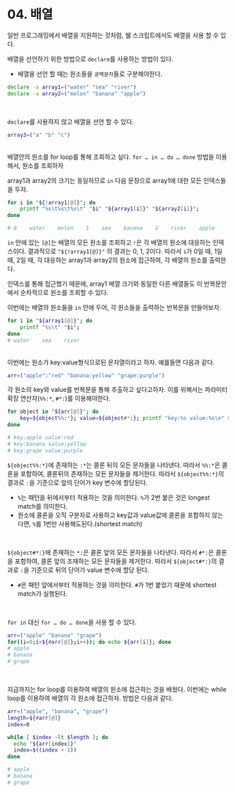 # 04. 배열

일반 프로그래밍에서 배열을 지원하는 것처럼, 쉘 스크립트에서도 배열을 사용 할 수 있다.

배열을 선언하기 위한 방법으로 `declare`를 사용하는 방법이 있다.

- 배열을 선언 할 때는 원소들을 `공백문자`들로 구분해야한다.

```bash
declare -a array1=("water" "sea" "river")
declare -a array2=("melon" "banana" "apple")
```

<br/>

`declare`를 사용하지 않고 배열을 선언 할 수 있다.

```bash
array3=("a" "b" "c")
```

<br/>배열안의 원소를 for loop를 통해 조회하고 싶다. `for … in … do … done` 방법을 이용해서, 원소를 조회하자

array1과 array2의 크기는 동일하므로 `in` 다음 문장으로 array1에 대한 모든 인덱스들을 두자.

```bash
for i in "${!array1[@]}"; do 
    printf "%s\t%s\t%s\t" "$i" "${array1[i]}" "${array2[i]}";
done

# 0    water    melon    1    sea    banana    2    river    apple
```

`in` 안에 있는 `[@]`는 배열의 모든 원소를 조회하고 `!`은 각 배열의 원소에 대응하는 인덱스이다. 결과적으로 `"${!array1[@]}"` 의 결과는 0, 1, 2이다. 따라서 `i`가 0일 때, 1일 때, 2일 때, 각 대응하는 array1과 array2의 원소에 접근하여, 각 배열의 원소를 출력한다.

인덱스를 통해 접근했기 때문에, array1 배열 크기와 동일한 다른 배열들도 이 반복문안에서 순차적으로 원소를 조회할 수 있다. <br/>

이번에는 배열의 원소들을 `in` 안에 두어, 각 원소들을 출력하는 반복문을 만들어보자.

```bash
for i in "${array1[@]}"; do 
    printf "%s\t" "$i";
done
# water    sea    river
```

<br/>이번에는 원소가 key:value형식으로된 문자열이라고 하자. 예를들면 다음과 같다.

```bash
arr=("apple":"red" "banana:yellow" "grape:purple")
```

각 원소의 key와 value를 반복문을 통해 추출하고 싶다고하자. 이를 위해서는 파라미터 확장 연산자(`%%:*`, `#*:`)를 이용해야한다.

```bash
for object in "${arr[@]}"; do 
    key=${object%%:*}; value=${object#*:}; printf "key:%s value:%s\n" $key $value;
done

# key:apple value:red
# key:banana value:yellow
# key:grape value:purple
```

`${object%%:*}`에 존재하는 `:*`는 콜론 뒤의 모든 문자들을 나타낸다. 따라서 `%%:*`은 콜론을 포함하여, 콜론뒤의 존재하는 모든 문자들을 제거한다. 따라서 `${object%%:*}`의 결과로 `:`을 기준으로 앞의 단어가 key 변수에 할당된다. 

- `%`는 패턴을 뒤에서부터 적용하는 것을 의미한다. `%`가 2번 붙은 것은 longest match를 의미한다.
- 원소에 콜론을 오직 구분자로 사용하고 key값과 value값에 콜론을 포함하지 않는다면, `%`를 1번만 사용해도된다.(shortest match)

<br/>

`${object#*:}`에 존재하는 `*:`은 콜론 앞의 모든 문자들을 나타낸다. 따라서 `#*:`은 콜론을 포함하여, 콜론 앞의 조재하는 모든 문자들을 제거한다. 따라서 `${object#*:}`의 결과로 `:`을 기준으로 뒤의 단어가 value 변수에 할당 된다.

- `#`은 패턴 앞에서부터 적용하는 것을 의미한다. `#`가 1번 붙었기 때문에 shortest match가 실행된다.

<br/>

`for in` 대신 `for … do … done`을 사용 할 수 있다.

```bash
arr=("apple" "banana" "grape")
for((i=0;i<${#arr[@]};i++)); do echo ${arr[i]}; done
# apple
# banana
# grape
```

<br/>

지금까지는 for loop를 이용하여 배열의 원소에 접근하는 것을 배웠다. 이번에는 while loop를 이용하여 배열의 각 원소에 접근하자. 방법은 다음과 같다.

```bash
arr=("apple", "banana", "grape")
length=${#arr[@]}
index=0

while [ $index -lt $length ]; do
  echo "${arr[index]}"
  index=$((index + 1))
done

# apple
# banana
# grape
```